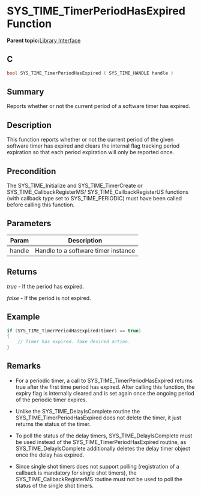 # SYS\_TIME\_TimerPeriodHasExpired Function

**Parent topic:**[Library Interface](GUID-3D84F884-122D-4A4A-95DA-DFD8C2E84650.md)

## C

```c
bool SYS_TIME_TimerPeriodHasExpired ( SYS_TIME_HANDLE handle )
```

## Summary

Reports whether or not the current period of a software timer has expired.

## Description

This function reports whether or not the current period of the given<br />software timer has expired and clears the internal flag tracking period<br />expiration so that each period expiration will only be reported once.

## Precondition

The SYS\_TIME\_Initialize and SYS\_TIME\_TimerCreate or SYS\_TIME\_CallbackRegisterMS/ SYS\_TIME\_CallbackRegisterUS functions \(with callback type set to SYS\_TIME\_PERIODIC\) must have been called before calling this function.

## Parameters

|Param|Description|
|-----|-----------|
|handle|Handle to a software timer instance|

## Returns

*true* - If the period has expired.

*false* - If the period is not expired.

## Example

```c
if (SYS_TIME_TimerPeriodHasExpired(timer) == true)
{
    // Timer has expired. Take desired action.
}
```

## Remarks

-   For a periodic timer, a call to SYS\_TIME\_TimerPeriodHasExpired returns true after the first time period has expired. After calling this function, the expiry flag is internally cleared and is set again once the ongoing period of the periodic timer expires.

-   Unlike the SYS\_TIME\_DelayIsComplete routine the SYS\_TIME\_TimerPeriodHasExpired does not delete the timer, it just returns the status of the timer.

-   To poll the status of the delay timers, SYS\_TIME\_DelayIsComplete must be used instead of the SYS\_TIME\_TimerPeriodHasExpired routine, as SYS\_TIME\_DelayIsComplete additionally deletes the delay timer object once the delay has expired.

-   Since single shot timers does not support polling \(registration of a callback is mandatory for single shot timers\), the SYS\_TIME\_CallbackRegisterMS routine must not be used to poll the status of the single shot timers.


